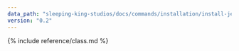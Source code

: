 ```yaml
---
data_path: "sleeping-king-studios/docs/commands/installation/install-jekyll"
version: "0.2"
---
```


{% include reference/class.md %}
